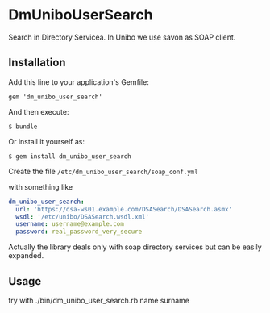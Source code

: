 # DmUniboUserSearch

Search in Directory Servicea.
In Unibo we use savon as SOAP client.

## Installation

Add this line to your application's Gemfile:

    gem 'dm_unibo_user_search'

And then execute:

    $ bundle

Or install it yourself as:

    $ gem install dm_unibo_user_search

Create the file
`/etc/dm_unibo_user_search/soap_conf.yml`

with something like

```yml
dm_unibo_user_search:
  url: 'https://dsa-ws01.example.com/DSASearch/DSASearch.asmx'
  wsdl: '/etc/unibo/DSASearch.wsdl.xml'
  username: username@example.com
  password: real_password_very_secure
```

Actually the library deals only with soap directory services
but can be easily expanded.

## Usage

try with ./bin/dm_unibo_user_search.rb name surname


